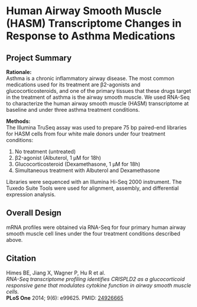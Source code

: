 # Human Airway Smooth Muscle (HASM) Transcriptome Changes in Response to Asthma Medications

## Project Summary

**Rationale:**  
Asthma is a chronic inflammatory airway disease. The most common medications used for its treatment are β2-agonists and glucocorticosteroids, and one of the primary tissues that these drugs target in the treatment of asthma is the airway smooth muscle. We used RNA-Seq to characterize the human airway smooth muscle (HASM) transcriptome at baseline and under three asthma treatment conditions.

**Methods:**  
The Illumina TruSeq assay was used to prepare 75 bp paired-end libraries for HASM cells from four white male donors under four treatment conditions:

1. No treatment (untreated)  
2. β2-agonist (Albuterol, 1 μM for 18h)  
3. Glucocorticosteroid (Dexamethasone, 1 μM for 18h)  
4. Simultaneous treatment with Albuterol and Dexamethasone  

Libraries were sequenced with an Illumina Hi-Seq 2000 instrument. The Tuxedo Suite Tools were used for alignment, assembly, and differential expression analysis.

## Overall Design

mRNA profiles were obtained via RNA-Seq for four primary human airway smooth muscle cell lines under the four treatment conditions described above.

## Citation

Himes BE, Jiang X, Wagner P, Hu R et al.  
*RNA-Seq transcriptome profiling identifies CRISPLD2 as a glucocorticoid responsive gene that modulates cytokine function in airway smooth muscle cells.*  
**PLoS One** 2014; 9(6): e99625. PMID: [24926665](https://pubmed.ncbi.nlm.nih.gov/24926665)
